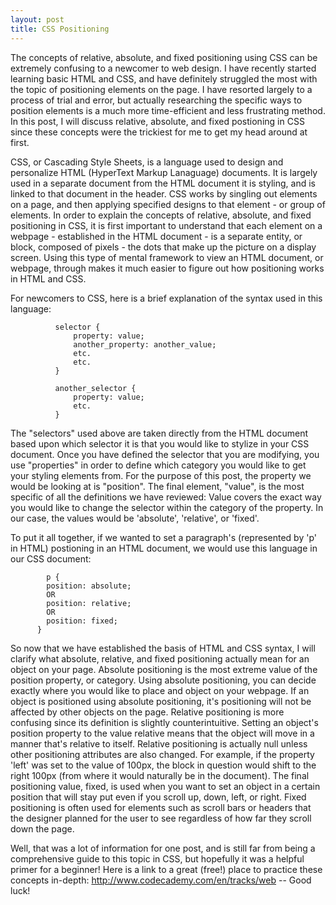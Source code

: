 ```yaml
---
layout: post
title: CSS Positioning
---
```


The concepts of relative, absolute, and fixed positioning using CSS can be extremely confusing to a newcomer to web design. I have recently started learning basic HTML and CSS, and have definitely struggled the most with the topic of positioning elements on the page. I have resorted largely to a process of trial and error, but actually researching the specific ways to position elements is a much more time-efficient and less frustrating method. In this post, I will discuss relative, absolute, and fixed postioning in CSS since these concepts were the trickiest for me to get my head around at first.

CSS, or Cascading Style Sheets, is a language used to design and personalize HTML (HyperText Markup Lanaguage) documents. It is largely used in a separate document from the HTML document it is styling, and is linked to that document in the header. CSS works by singling out elements on a page, and then applying specified designs to that element - or group of elements. In order to explain the concepts of relative, absolute, and fixed positioning in CSS, it is first important to understand that each element on a webpage - established in the HTML document - is a separate entity, or block, composed of pixels - the dots that make up the picture on a display screen. Using this type of mental framework to view an HTML document, or webpage, through makes it much easier to figure out how positioning works in HTML and CSS.

For newcomers to CSS, here is a brief explanation of the syntax used in this language:


              selector {
                  property: value;
                  another_property: another_value;
                  etc.
                  etc.
              }

              another_selector {
                  property: value;
                  etc.
              }


The "selectors" used above are taken directly from the HTML document based upon which selector it is that you would like to stylize in your CSS document. Once you have defined the selector that you are modifying, you use "properties" in order to define which category you would like to get your styling elements from. For the purpose of this post, the property we would be looking at is "position". The final element, "value", is the most specific of all the definitions we have reviewed: Value covers the exact way you would like to change the selector within the category of the property. In our case, the values would be 'absolute', 'relative', or 'fixed'.

To put it all together, if we wanted to set a paragraph's (represented by 'p' in HTML) postioning in an HTML document, we would use this language in our CSS document:


            p {
            position: absolute;
            OR
            position: relative;
            OR
            position: fixed;
          }

So now that we have established the basis of HTML and CSS syntax, I will clarify what absolute, relative, and fixed positioning actually mean for an object on your page. Absolute positioning is the most extreme value of the position property, or category. Using absolute positioning, you can decide exactly where you would like to place and object on your webpage. If an object is positioned using absolute positioning, it's positioning will not be affected by other objects on the page. Relative positioning is more confusing since its definition is slightly counterintuitive. Setting an object's position property to the value relative means that the object will move in a manner that's relative to itself. Relative positioning is actually null unless other positioning attributes are also changed. For example, if the property 'left' was set to the value of 100px, the block in question would shift to the right 100px (from where it would naturally be in the document). The final positioning value, fixed, is used when you want to set an object in a certain position that will stay put even if you scroll up, down, left, or right. Fixed positioning is often used for elements such as scroll bars or headers that the designer planned for the user to see regardless of how far they scroll down the page.

Well, that was a lot of information for one post, and is still far from being a comprehensive guide to this topic in CSS, but hopefully it was a helpful primer for a beginner! Here is a link to a great (free!) place to practice these concepts in-depth: http://www.codecademy.com/en/tracks/web -- Good luck!
